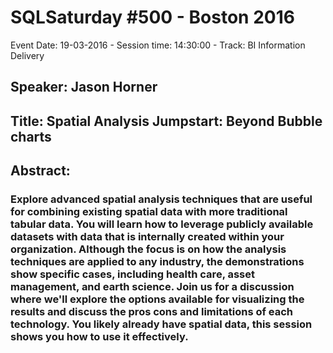 # SQLSaturday #500 - Boston 2016
Event Date: 19-03-2016 - Session time: 14:30:00 - Track: BI Information Delivery
## Speaker: Jason Horner
## Title: Spatial Analysis Jumpstart: Beyond Bubble charts 
## Abstract:
### Explore advanced spatial analysis techniques that are useful for combining existing spatial data with more traditional tabular data. You will learn how to leverage publicly available datasets with data that is internally created within your organization. Although the focus is on how the analysis techniques are applied to any industry, the demonstrations show specific cases, including health care, asset management, and earth science. Join us for a discussion where we'll explore the options available for visualizing the results and discuss the pros cons and limitations of each technology. You likely already have spatial data, this session shows you how to use it effectively.

